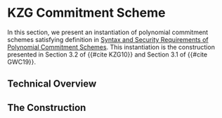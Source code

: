 # KZG Commitment Scheme

In this section, we present an instantiation of polynomial commitment schemes satisfying definition in [Syntax and Security Requirements of Polynomial Commitment Schemes](./pcs_definition.md). This instantiation is the construction presented in Section 3.2 of {{#cite KZG10}} and Section 3.1 of {{#cite GWC19}}.

## Technical Overview

## The Construction
